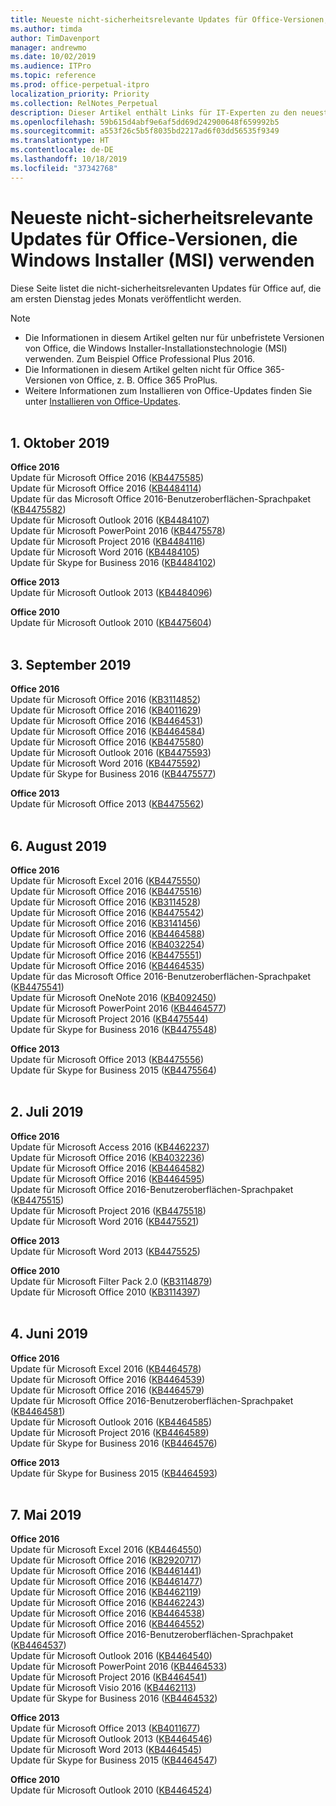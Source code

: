 ```yaml
---
title: Neueste nicht-sicherheitsrelevante Updates für Office-Versionen, die Windows Installer (MSI) verwenden
ms.author: timda
author: TimDavenport
manager: andrewmo
ms.date: 10/02/2019
ms.audience: ITPro
ms.topic: reference
ms.prod: office-perpetual-itpro
localization_priority: Priority
ms.collection: RelNotes_Perpetual
description: Dieser Artikel enthält Links für IT-Experten zu den neuesten nicht-sicherheitsrelevanten Updateinformationen für dauerhafte Versionen von Office 2016, Office 2013 und Office 2010
ms.openlocfilehash: 59b615d4abf9e6af5dd69d242900648f659992b5
ms.sourcegitcommit: a553f26c5b5f8035bd2217ad6f03dd56535f9349
ms.translationtype: HT
ms.contentlocale: de-DE
ms.lasthandoff: 10/18/2019
ms.locfileid: "37342768"
---
```

# <a name="latest-non-security-updates-for-versions-of-office-that-use-windows-installer-msi"></a>Neueste nicht-sicherheitsrelevante Updates für Office-Versionen, die Windows Installer (MSI) verwenden

Diese Seite listet die nicht-sicherheitsrelevanten Updates für Office auf, die am ersten Dienstag jedes Monats veröffentlicht werden.

> [!NOTE]
> - Die Informationen in diesem Artikel gelten nur für unbefristete Versionen von Office, die Windows Installer-Installationstechnologie (MSI) verwenden. Zum Beispiel Office Professional Plus 2016.
> - Die Informationen in diesem Artikel gelten nicht für Office 365-Versionen von Office, z. B. Office 365 ProPlus.
> - Weitere Informationen zum Installieren von Office-Updates finden Sie unter [Installieren von Office-Updates](https://support.office.com/article/2ab296f3-7f03-43a2-8e50-46de917611c5).
<br/><br/>

## <a name="october-1-2019"></a>1. Oktober 2019

**Office 2016**<br/>
Update für Microsoft Office 2016 ([KB4475585](https://support.microsoft.com/help/4475585)) <br/> Update für Microsoft Office 2016 ([KB4484114](https://support.microsoft.com/help/4484114)) <br/>
Update für das Microsoft Office 2016-Benutzeroberflächen-Sprachpaket ([KB4475582](https://support.microsoft.com/help/4475582))<br/>
Update für Microsoft Outlook 2016 ([KB4484107](https://support.microsoft.com/help/4484107)) <br/>
Update für Microsoft PowerPoint 2016 ([KB4475578](https://support.microsoft.com/help/4475578)) <br/>
Update für Microsoft Project 2016 ([KB4484116](https://support.microsoft.com/help/4484116)) <br/>
Update für Microsoft Word 2016 ([KB4484105](https://support.microsoft.com/help/4484105)) <br/>
Update für Skype for Business 2016 ([KB4484102](https://support.microsoft.com/help/4484102)) <br/>

**Office 2013**<br/>
Update für Microsoft Outlook 2013 ([KB4484096](https://support.microsoft.com/help/4484096))<br/>

**Office 2010**<br/>
Update für Microsoft Outlook 2010 ([KB4475604](https://support.microsoft.com/help/4475604))<br/><br/>

## <a name="september-3-2019"></a>3. September 2019

**Office 2016**<br/>
Update für Microsoft Office 2016 ([KB3114852](https://support.microsoft.com/help/3114852))<br/>
Update für Microsoft Office 2016 ([KB4011629](https://support.microsoft.com/help/4011629))<br/>
Update für Microsoft Office 2016 ([KB4464531](https://support.microsoft.com/help/4464531))<br/>
Update für Microsoft Office 2016 ([KB4464584](https://support.microsoft.com/help/4464584))<br/>
Update für Microsoft Office 2016 ([KB4475580](https://support.microsoft.com/help/4475580))<br/>
Update für Microsoft Outlook 2016 ([KB4475593](https://support.microsoft.com/help/4475593))<br/>
Update für Microsoft Word 2016 ([KB4475592](https://support.microsoft.com/help/4475592))<br/>
Update für Skype for Business 2016 ([KB4475577](https://support.microsoft.com/help/4475577))<br/>

**Office 2013**<br/>
Update für Microsoft Office 2013 ([KB4475562](https://support.microsoft.com/help/4475562))<br/><br/>



## <a name="august-6-2019"></a>6. August 2019

**Office 2016**<br/>
Update für Microsoft Excel 2016 ([KB4475550](https://support.microsoft.com/help/4475550))<br/>
Update für Microsoft Office 2016 ([KB4475516](https://support.microsoft.com/help/4475516))<br/>
Update für Microsoft Office 2016 ([KB3114528](https://support.microsoft.com/help/3114528))<br/>
Update für Microsoft Office 2016 ([KB4475542](https://support.microsoft.com/help/4475542))<br/>
Update für Microsoft Office 2016 ([KB3141456](https://support.microsoft.com/help/3141456))<br/>
Update für Microsoft Office 2016 ([KB4464588](https://support.microsoft.com/help/4464588))<br/>
Update für Microsoft Office 2016 ([KB4032254](https://support.microsoft.com/help/4032254))<br/>
Update für Microsoft Office 2016 ([KB4475551](https://support.microsoft.com/help/4475551))<br/>
Update für Microsoft Office 2016 ([KB4464535](https://support.microsoft.com/help/4464535))<br/>
Update für das Microsoft Office 2016-Benutzeroberflächen-Sprachpaket ([KB4475541](https://support.microsoft.com/help/4475541))<br/>
Update für Microsoft OneNote 2016 ([KB4092450](https://support.microsoft.com/help/4092450))<br/>
Update für Microsoft PowerPoint 2016 ([KB4464577](https://support.microsoft.com/help/4464577))<br/>
Update für Microsoft Project 2016 ([KB4475544](https://support.microsoft.com/help/4475544))<br/>
Update für Skype for Business 2016 ([KB4475548](https://support.microsoft.com/help/4475548))<br/>

**Office 2013**<br/>
Update für Microsoft Office 2013 ([KB4475556](https://support.microsoft.com/help/4475556))<br/>
Update für Skype for Business 2015 ([KB4475564](https://support.microsoft.com/help/4475564))<br/><br/>



## <a name="july-2-2019"></a>2. Juli 2019

**Office 2016**<br/>
Update für Microsoft Access 2016 ([KB4462237](https://support.microsoft.com/help/4462237))<br/>
Update für Microsoft Office 2016 ([KB4032236](https://support.microsoft.com/help/4032236))<br/>
Update für Microsoft Office 2016 ([KB4464582](https://support.microsoft.com/help/4464582))<br/>
Update für Microsoft Office 2016 ([KB4464595](https://support.microsoft.com/help/4464595))<br/>
Update für Microsoft Office 2016-Benutzeroberflächen-Sprachpaket ([KB4475515](https://support.microsoft.com/help/4475515))<br/>
Update für Microsoft Project 2016 ([KB4475518](https://support.microsoft.com/help/4475518))<br/>
Update für Microsoft Word 2016 ([KB4475521](https://support.microsoft.com/help/4475521))<br/>


**Office 2013**<br/>
Update für Microsoft Word 2013 ([KB4475525](https://support.microsoft.com/help/4475525))<br/>


**Office 2010**<br/>
Update für Microsoft Filter Pack 2.0 ([KB3114879](https://support.microsoft.com/help/3114879))<br/>Update für Microsoft Office 2010 ([KB3114397](https://support.microsoft.com/help/3114397))<br/><br/>

## <a name="june-4-2019"></a>4. Juni 2019

**Office 2016**<br/>
Update für Microsoft Excel 2016 ([KB4464578](https://support.microsoft.com/help/4464578))<br/>
Update für Microsoft Office 2016 ([KB4464539](https://support.microsoft.com/help/4464539))<br/>
Update für Microsoft Office 2016 ([KB4464579](https://support.microsoft.com/help/4464579))<br/>
Update für Microsoft Office 2016-Benutzeroberflächen-Sprachpaket ([KB4464581](https://support.microsoft.com/help/4464581))<br/>
Update für Microsoft Outlook 2016 ([KB4464585](https://support.microsoft.com/help/4464585))<br/>
Update für Microsoft Project 2016 ([KB4464589](https://support.microsoft.com/help/4464589))<br/>
Update für Skype for Business 2016 ([KB4464576](https://support.microsoft.com/help/4464576))<br/>

**Office 2013**<br/>
Update für Skype for Business 2015 ([KB4464593](https://support.microsoft.com/help/4464593))<br/>
<br/>
## <a name="may-7-2019"></a>7. Mai 2019

**Office 2016**<br/>
Update für Microsoft Excel 2016 ([KB4464550](https://support.microsoft.com/help/4464550))<br/>
Update für Microsoft Office 2016 ([KB2920717](https://support.microsoft.com/help/2920717))<br/>
Update für Microsoft Office 2016 ([KB4461441](https://support.microsoft.com/help/4461441))<br/>
Update für Microsoft Office 2016 ([KB4461477](https://support.microsoft.com/help/4461477))<br/>
Update für Microsoft Office 2016 ([KB4462119](https://support.microsoft.com/help/4462119))<br/>
Update für Microsoft Office 2016 ([KB4462243](https://support.microsoft.com/help/4462243))<br/>
Update für Microsoft Office 2016 ([KB4464538](https://support.microsoft.com/help/4464538))<br/>
Update für Microsoft Office 2016 ([KB4464552](https://support.microsoft.com/help/4464552))<br/>
Update für Microsoft Office 2016-Benutzeroberflächen-Sprachpaket ([KB4464537](https://support.microsoft.com/help/4464537))<br/>
Update für Microsoft Outlook 2016 ([KB4464540](https://support.microsoft.com/help/4464540))<br/>
Update für Microsoft PowerPoint 2016 ([KB4464533](https://support.microsoft.com/help/4464533))<br/>
Update für Microsoft Project 2016 ([KB4464541](https://support.microsoft.com/help/4464541))<br/>
Update für Microsoft Visio 2016 ([KB4462113](https://support.microsoft.com/help/4462113))<br/>
Update für Skype for Business 2016 ([KB4464532](https://support.microsoft.com/help/4464532))<br/>

**Office 2013**<br/>
Update für Microsoft Office 2013 ([KB4011677](https://support.microsoft.com/help/4011677))<br/>
Update für Microsoft Outlook 2013 ([KB4464546](https://support.microsoft.com/help/4464546))<br/>
Update für Microsoft Word 2013 ([KB4464545](https://support.microsoft.com/help/4464545))<br/>
Update für Skype for Business 2015 ([KB4464547](https://support.microsoft.com/help/4464547))<br/>

**Office 2010**<br/>
Update für Microsoft Outlook 2010 ([KB4464524](https://support.microsoft.com/help/4464524))